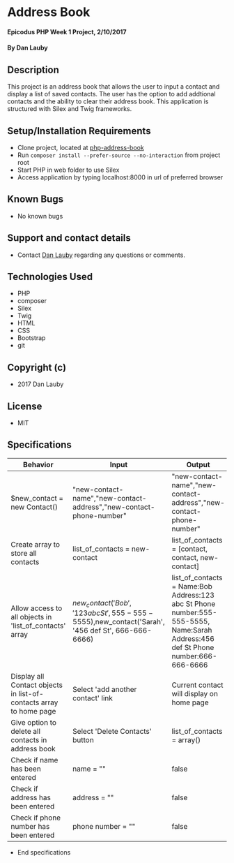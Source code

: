 # Address Book

#### Epicodus PHP Week 1 Project, 2/10/2017

#### By Dan Lauby

## Description

This project is an address book that allows the user to input a contact and display a list of saved contacts. The user has the option to add addtional contacts and the ability to clear their address book. This application is structured with Silex and Twig frameworks.

## Setup/Installation Requirements
* Clone project, located at [php-address-book](https://github.com/danlauby/php-address-book.git)
* Run `composer install --prefer-source --no-interaction` from project root
* Start PHP in web folder to use Silex
* Access application by typing localhost:8000 in url of preferred browser

## Known Bugs
* No known bugs

## Support and contact details
* Contact [Dan Lauby](https://github.com/danlauby) regarding any questions or comments.

## Technologies Used
* PHP
* composer
* Silex
* Twig
* HTML
* CSS
* Bootstrap
* git

## Copyright (c)
* 2017 Dan Lauby

## License
* MIT

## Specifications

|Behavior|Input|Output|
|--------|-----|------|
|$new_contact = new Contact()|"new-contact-name","new-contact-address","new-contact-phone-number"|"new-contact-name","new-contact-address","new-contact-phone-number"|
|Create array to store all contacts|list_of_contacts = new-contact|list_of_contacts = [contact, contact, new-contact]|
|Allow access to all objects in 'list_of_contacts' array|$new_contact('Bob', '123 abc St', 555-555-5555),$new_contact('Sarah', '456 def St', 666-666-6666) |list_of_contacts = Name:Bob Address:123 abc St Phone number:555-555-5555, Name:Sarah Address:456 def St Phone number:666-666-6666|
|Display all Contact objects in list-of-contacts array to home page|Select 'add another contact' link|Current contact will display on home page|
|Give option to delete all contacts in address book|Select 'Delete Contacts' button|list_of_contacts = array()|
|Check if name has been entered|name = ""|false|
|Check if address has been entered|address = ""|false|
|Check if phone number has been entered|phone number = ""|false|
* End specifications
